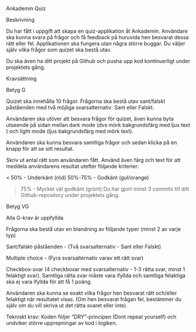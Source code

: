 Ankademin Quiz

Beskrivning

Du har fått i uppgift att skapa en quiz-applikation åt Ankademin. Användare ska kunna svara på frågor och få feedback på huruvida hen besvarat dessa rätt eller fel. Applikationen ska fungera utan några större buggar. Du väljer själv vilka frågor som quizet ska bestå utav.

Du ska även ha ditt projekt på Github och pusha upp kod kontinuerligt under projektets gång.

Kravsättning

Betyg G

Quizet ska innehålla 10 frågor. Frågorna ska bestå utav sant/falskt påståenden med två möjliga svarsalternativ: Sant eller Falskt.

Användaren ska utöver att besvara frågor för quizet, även kunna byta utseende på sidan mellan dark mode (dvs mörk bakgrundsfärg med ljus text ) och light mode (ljus bakgrundsfärg med mörk text).

Användaren ska kunna besvara samtliga frågor och sedan klicka på en knapp för att se sitt resultat.

Skriv ut antal rätt som användaren fått. Använd även färg och text för att meddela användarens resultat utefter följande kriterier: 

< 50% - Underkänt (röd)
50%-75% - Godkänt (gul/orange)
> 75% - Mycket väl godkänt (grönt)
Du har gjort minst 3 commits till ditt Github-repository under projektets gång.

Betyg VG

Alla G-krav är uppfyllda

Frågorna ska bestå utav en blandning av följande typer (minst 2 av varje typ)

Sant/falskt-påståenden - (Två svarsalternativ - Sant eller Falskt)

Multiple choice - (Fyra svarsalternativ varav ett rätt svar)

Checkbox-svar (4 checkboxar med svarsalternativ - 1-3 rätta svar, minst 1 felaktigt svar). Samtliga rätta svar måste vara ifyllda och samtliga felaktiga ska ej vara ifyllda för att få 1 poäng.

Användaren ska kunna se exakt vilka frågor hen besvarat rätt och/eller felaktigt när resultatet visas. (Om hen besvarat frågan fel, bestämmer du själv om du vill skriva ut det rätta svaret eller inte).

Tekniskt krav: Koden följer “DRY”-principen (Dont repeat yourself) och undviker större upprepningar av kod i logiken.

